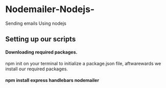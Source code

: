 # Nodemailer-Nodejs-
Sending  emails Using nodejs

## Setting up our scripts
#### Downloading required packages.
npm init on your terminal to initialize a package.json file, aftwarewards we install our required packages.
#### npm install express handlebars nodemailer
